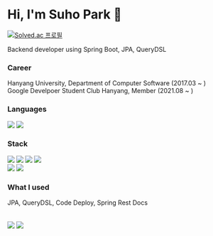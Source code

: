 # Hi, I'm Suho Park 👋

[![Solved.ac
프로필](http://mazassumnida.wtf/api/mini/generate_badge?boj=grand7070)](https://solved.ac/profile/grand7070)

Backend developer using Spring Boot, JPA, QueryDSL





<h3>Career</h3>
Hanyang University, Department of Computer Software (2017.03 ~ )
<br>
Google Develpoer Student Club Hanyang, Member (2021.08 ~ )

<h3>Languages</h3>
<p>
  <img src="https://img.shields.io/badge/-Java-007396?style=flat-square&logo=java&logoColor=white"/>
  <img src="https://img.shields.io/badge/-Python-3776AB?style=flat-square&logo=python&logoColor=white"/>
</p>

<h3>Stack</h3>
<p>  
  <img src="https://img.shields.io/badge/-SpringBoot-339933?style=flat-square&logo=Springboot&logoColor=white"/>
  <img src="https://img.shields.io/badge/-GitHub Actions-2088FF?style=flat-square&logo=githubactions&logoColor=white"/>
  <img src="https://img.shields.io/badge/-Docker-2496ED?style=flat-square&logo=docker&logoColor=white"/>
  <img src="https://img.shields.io/badge/-AWS-232F3E?style=flat-square&logo=AmazonAWS&logoColor=white"/>
  <br>
  <img src="https://img.shields.io/badge/-Figma-F24E1E?style=flat-square&logo=figma&logoColor=white"/>
  <img src="https://img.shields.io/badge/-Keras-D00000?style=flat-square&logo=Keras&logoColor=white"/>
</p>

<h3>What I used</h3>
JPA, QueryDSL, Code Deploy, Spring Rest Docs
<br>
<br>
<br>

<img src="https://github-readme-stats.vercel.app/api?username=grand7070&show_icons=true&include_all_commits=true&count_private=true"/>
<img src="https://github-readme-stats.vercel.app/api/top-langs/?username=grand7070&layout=compact&langs_count=7"/>
